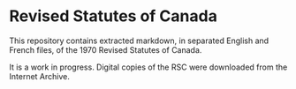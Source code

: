 # Revised Statutes of Canada

This repository contains extracted markdown, in separated English and French files, of the 1970 Revised Statutes of Canada.

It is a work in progress. Digital copies of the RSC were downloaded from the Internet Archive.
